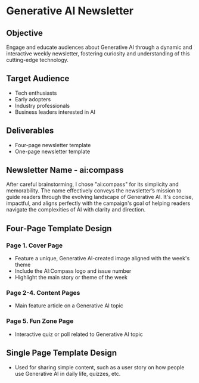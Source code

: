 # Generative AI Newsletter

## Objective
Engage and educate audiences about Generative AI through a dynamic and interactive weekly newsletter, fostering curiosity and understanding of this cutting-edge technology.

## Target Audience
- Tech enthusiasts
- Early adopters
- Industry professionals
- Business leaders interested in AI

## Deliverables
- Four-page newsletter template
- One-page newsletter template

## Newsletter Name - **ai:compass**
After careful brainstorming, I chose "ai:compass" for its simplicity and memorability. The name effectively conveys the newsletter’s mission to guide readers through the evolving landscape of Generative AI. It's concise, impactful, and aligns perfectly with the campaign's goal of helping readers navigate the complexities of AI with clarity and direction.

## Four-Page Template Design

### Page 1. Cover Page
- Feature a unique, Generative AI-created image aligned with the week's theme
- Include the AI:Compass logo and issue number
- Highlight the main story or theme of the week

### Page 2-4. Content Pages
- Main feature article on a Generative AI topic

### Page 5. Fun Zone Page
- Interactive quiz or poll related to Generative AI topic

## Single Page Template Design
- Used for sharing simple content, such as a user story on how people use Generative AI in daily life, quizzes, etc.
